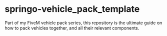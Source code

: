 # springo-vehicle_pack_template
Part of my FiveM vehicle pack series, this repository is the ultimate guide on how to pack vehicles together, and all their relevant components.
